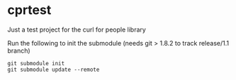# cprtest
Just a test project for the curl for people library

Run the following to init the submodule (needs git > 1.8.2 to track release/1.1
branch)

    git submodule init
    git submodule update --remote
